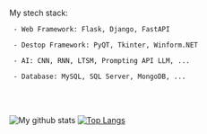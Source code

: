 <br>
  My stech stack:
  
     - Web Framework: Flask, Django, FastAPI
     
     - Destop Framework: PyQT, Tkinter, Winform.NET
     
     - AI: CNN, RNN, LTSM, Prompting API LLM, ...
     
     - Database: MySQL, SQL Server, MongoDB, ...
</br>

<br>

![My github stats](https://github-readme-stats.vercel.app/api?username=lcmd65&show_icons=true&theme=radical&count_private=false&hide=issues&include_all_commits=false)
[![Top Langs](https://github-readme-stats.vercel.app/api/top-langs/?username=lcmd65&layout=compact&theme=radical)](https://github.com/lcmd65/github-readme-stats)

</br>
